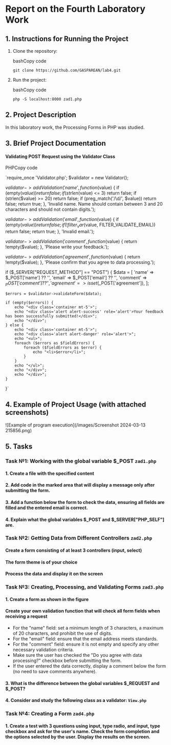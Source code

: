 
# Report on the Fourth Laboratory Work

## 1. Instructions for Running the Project

1.  Clone the repository:

    bashCopy code

    `git clone https://github.com/GASPAREAN/lab4.git`

2.  Run the project:

    bashCopy code

    `php -S localhost:8000 zad1.php`


## 2. Project Description

In this laboratory work, the Processing Forms in PHP was studied.

## 3. Brief Project Documentation

#### Validating POST Request using the Validator Class

PHPCopy code

`require_once 'Validator.php';
$validator = new Validator();

$validator->addValidation('name', function($value) {
if (empty($value))
return false;
if (strlen($value) <= 3)
return false;
if (strlen($value) >= 20)
return false;
if (preg_match('/\d/', $value))
return false;
return true;
}, 'Invalid name. Name should contain between 3 and 20 characters and should not contain digits.');

$validator->addValidation('email', function($value) {
if (empty($value))
return false;
if (!filter_var($value, FILTER_VALIDATE_EMAIL))
return false;
return true;
}, 'Invalid email.');

$validator->addValidation('comment', function($value) {
return !empty($value);
}, 'Please write your feedback.');

$validator->addValidation('agreement', function($value) {
return !empty($value);
}, 'Please confirm that you agree to data processing.');

if ($_SERVER["REQUEST_METHOD"] == "POST") {
$data = [
'name' => $_POST['name'] ?? '',
'email' => $_POST['email'] ?? '',
'comment' => $_POST['comment'] ?? '',
'agreement' => isset($_POST['agreement']),
];

    $errors = $validator->validateForm($data);

    if (empty($errors)) {
        echo "<div class='container mt-5'>";
        echo "<div class='alert alert-success' role='alert'>Your feedback has been successfully submitted!</div>";
        echo "</div>";
    } else {
        echo "<div class='container mt-5'>";
        echo "<div class='alert alert-danger' role='alert'>";
        echo "<ul>";
        foreach ($errors as $fieldErrors) {
            foreach ($fieldErrors as $error) {
                echo "<li>$error</li>";
            }
        }
        echo "</ul>";
        echo "</div>";
        echo "</div>";
    }
}`

## 4. Example of Project Usage (with attached screenshots)

![Example of program execution](/images/Screenshot 2024-03-13 215856.png)

## 5. Tasks

### Task №1: Working with the global variable $_POST `zad1.php`

#### 1. Create a file with the specified content

#### 2. Add code in the marked area that will display a message only after submitting the form.

#### 3. Add a function below the form to check the data, ensuring all fields are filled and the entered email is correct.

#### 4. Explain what the global variables $_POST and $_SERVER["PHP_SELF"] are.

### Task №2: Getting Data from Different Controllers `zad2.php`

#### Create a form consisting of at least 3 controllers (input, select)

#### The form theme is of your choice

#### Process the data and display it on the screen

### Task №3: Creating, Processing, and Validating Forms `zad3.php`

#### 1. Create a form as shown in the figure

#### Create your own validation function that will check all form fields when receiving a request

-   For the "name" field: set a minimum length of 3 characters, a maximum of 20 characters, and prohibit the use of digits.
-   For the "email" field: ensure that the email address meets standards.
-   For the "comment" field: ensure it is not empty and specify any other necessary validation criteria.
-   Make sure the user has checked the "Do you agree with data processing?" checkbox before submitting the form.
-   If the user entered the data correctly, display a comment below the form (no need to save comments anywhere).

#### 3. What is the difference between the global variables $_REQUEST and $_POST?

#### 4. Consider and study the following class as a validator: `View.php`

### Task №4: Creating a Form `zad4.php`

#### 1. Create a test with 3 questions using input, type radio, and input, type checkbox and ask for the user's name. Check the form completion and the options selected by the user. Display the results on the screen.
